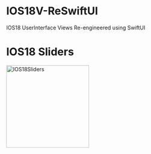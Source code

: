 # IOS18V-ReSwiftUI 
IOS18 UserInterface Views Re-engineered using SwiftUI

# IOS18 Sliders
<img width="220" alt="IOS18Sliders" src="https://github.com/user-attachments/assets/8c141481-8b67-42bb-8702-216882f80b6c" />
